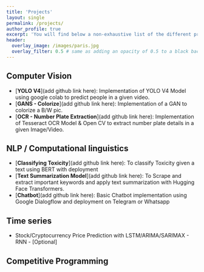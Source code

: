 ```yaml
---
title: 'Projects'
layout: single
permalink: /projects/
author_profile: true
excerpt: 'You will find below a non-exhaustive list of the different projects I realized during the last years, as well as links to the source codes, if publicly available.'
header:
  overlay_image: /images/paris.jpg
  overlay_filter: 0.5 # same as adding an opacity of 0.5 to a black background
---
```


## Computer Vision

- [**YOLO V4**](add github link here): Implementation of YOLO V4 Model using google colab to predict people in a given video.
- [**GANS - Colorize**](add github link here): Implementation of a GAN to colorize a B/W pic.
- [**OCR - Number Plate Extraction**](add github link here): Implementation of Tesseract OCR Model & Open CV to extract number plate details in a given Image/Video.


## NLP / Computational linguistics

- [**Classifying Toxicity**](add github link here): To classify Toxicity given a text using BERT with deployment
- [**Text Summarization Model**](add github link here): To Scrape and extract important keywords and apply text summarization with Hugging Face Transformers.
- [**Chatbot**](add github link here): Basic Chatbot implementation using Google Dialogflow and deployment on Telegram or Whatsapp

## Time series
- Stock/Cryptocurrency Price Prediction with LSTM/ARIMA/SARIMAX - RNN - [Optional]



## Competitive Programming


